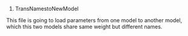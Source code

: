 1. TransNamestoNewModel 

This file is going to load parameters from one model to another model, which this two models share same weight but different names.
